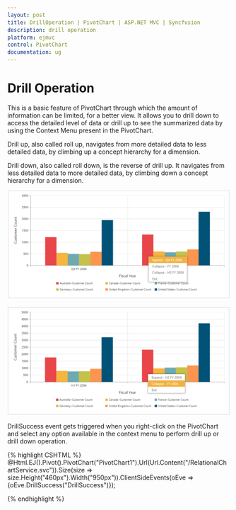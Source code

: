 ```yaml
---
layout: post
title: DrillOperation | PivotChart | ASP.NET MVC | Syncfusion
description: drill operation
platform: ejmvc
control: PivotChart
documentation: ug
---
```


# Drill Operation

This is a basic feature of PivotChart through which the amount of information can be limited, for a better view. It allows you to drill down to access the detailed level of data or drill up to see the summarized data by using the Context Menu present in the PivotChart.

Drill up, also called roll up, navigates from more detailed data to less detailed data, by climbing up a concept hierarchy for a dimension.

Drill down, also called roll down, is the reverse of drill up. It navigates from less detailed data to more detailed data, by climbing down a concept hierarchy for a dimension.

![Expand operation of ASP NET MVC pivot chart control](Drill-Operation_images/Drill-Operation_img1.png)


![Collapse operation of ASP NET MVC pivot chart control](Drill-Operation_images/Drill-Operation_img2.png)


DrillSuccess event gets triggered when you right-click on the PivotChart and select any option available in the context menu to perform drill up or drill down operation.

{% highlight CSHTML %}
@Html.EJ().Pivot().PivotChart("PivotChart1").Url(Url.Content("/RelationalChartService.svc")).Size(size => size.Height("460px").Width("950px")).ClientSideEvents(oEve => {oEve.DrillSuccess("DrillSuccess")});

<script type="text/javascript">

    function DrillSuccess(args) {
        alert("Drill Success");
    }
</script>
{% endhighlight %}


